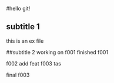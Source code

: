 #hello git!
## subtitle 1
this is an ex file

##subtitle 2
working on f001
finished f001


f002
add feat
f003
tas

final f003




